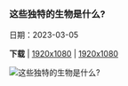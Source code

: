 ### 这些独特的生物是什么?

日期：2023-03-05

**下载**  |  [1920x1080](https://cn.bing.com/th?id=OHR.IcelandHorses_ZH-CN7213041152_1920x1080.jpg)  |  [1920x1080](https://cn.bing.com/th?id=OHR.IcelandHorses_ZH-CN7213041152_UHD.jpg)

![这些独特的生物是什么?](https://cn.bing.com/th?id=OHR.IcelandHorses_ZH-CN7213041152_1920x1080.jpg "站在自己领域的冰岛马，冰岛 (© Rodrigo Lourezini/Shutterstock)")

